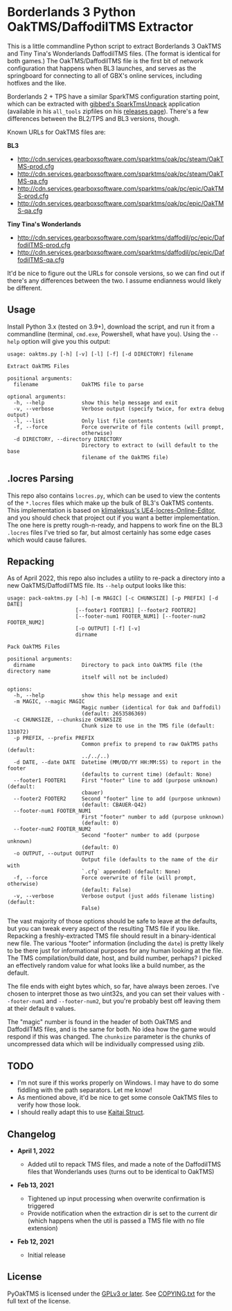 Borderlands 3 Python OakTMS/DaffodilTMS Extractor
=================================================

This is a little commandline Python script to extract Borderlands 3 OakTMS
and Tiny Tina's Wonderlands DaffodilTMS files.  (The format is identical
for both games.)  The OakTMS/DaffodilTMS file is the first bit of
network configuration that happens when BL3 launches, and serves as the
springboard for connecting to all of GBX's online services, including hotfixes and the like.

Borderlands 2 + TPS have a similar SparkTMS configuration starting point,
which can be extracted with [gibbed's SparkTmsUnpack](https://github.com/gibbed/Gibbed.Borderlands2/blob/master/projects/Gibbed.Borderlands2.SparkTmsUnpack/Program.cs)
application (available in his `all_tools` zipfiles on his
[releases page](https://github.com/gibbed/Gibbed.Borderlands2/releases)).
There's a few differences between the BL2/TPS and BL3 versions, though.

Known URLs for OakTMS files are:

**BL3**
- http://cdn.services.gearboxsoftware.com/sparktms/oak/pc/steam/OakTMS-prod.cfg
- http://cdn.services.gearboxsoftware.com/sparktms/oak/pc/steam/OakTMS-qa.cfg
- http://cdn.services.gearboxsoftware.com/sparktms/oak/pc/epic/OakTMS-prod.cfg
- http://cdn.services.gearboxsoftware.com/sparktms/oak/pc/epic/OakTMS-qa.cfg

**Tiny Tina's Wonderlands**
- http://cdn.services.gearboxsoftware.com/sparktms/daffodil/pc/epic/DaffodilTMS-prod.cfg
- http://cdn.services.gearboxsoftware.com/sparktms/daffodil/pc/epic/DaffodilTMS-qa.cfg

It'd be nice to figure out the URLs for console versions, so we can find
out if there's any differences between the two.  I assume endianness would
likely be different.

Usage
-----

Install Python 3.x (tested on 3.9+), download the script, and run it from a
commandline (terminal, `cmd.exe`, Powershell, what have you).  Using the `--help`
option will give you this output:

    usage: oaktms.py [-h] [-v] [-l] [-f] [-d DIRECTORY] filename

    Extract OakTMS Files

    positional arguments:
      filename              OakTMS file to parse

    optional arguments:
      -h, --help            show this help message and exit
      -v, --verbose         Verbose output (specify twice, for extra debug output)
      -l, --list            Only list file contents
      -f, --force           Force overwrite of file contents (will prompt,
                            otherwise)
      -d DIRECTORY, --directory DIRECTORY
                            Directory to extract to (will default to the base
                            filename of the OakTMS file)

.locres Parsing
---------------

This repo also contains `locres.py`, which can be used to view the contents of
the `*.locres` files which make up the bulk of BL3's OakTMS contents.  This
implementation is based on [klimaleksus's UE4-locres-Online-Editor](https://github.com/klimaleksus/UE4-locres-Online-Editor),
and you should check that project out if you want a better implementation.
The one here is pretty rough-n-ready, and happens to work fine on the BL3
`.locres` files I've tried so far, but almost certainly has some edge cases
which would cause failures.

Repacking
---------

As of April 2022, this repo also includes a utility to re-pack a directory
into a new OakTMS/DaffodilTMS file.  Its `--help` output looks like this:

    usage: pack-oaktms.py [-h] [-m MAGIC] [-c CHUNKSIZE] [-p PREFIX] [-d DATE]
                          [--footer1 FOOTER1] [--footer2 FOOTER2]
                          [--footer-num1 FOOTER_NUM1] [--footer-num2 FOOTER_NUM2]
                          [-o OUTPUT] [-f] [-v]
                          dirname

    Pack OakTMS Files

    positional arguments:
      dirname               Directory to pack into OakTMS file (the directory name
                            itself will not be included)

    options:
      -h, --help            show this help message and exit
      -m MAGIC, --magic MAGIC
                            Magic number (identical for Oak and Daffodil)
                            (default: 2653586369)
      -c CHUNKSIZE, --chunksize CHUNKSIZE
                            Chunk size to use in the TMS file (default: 131072)
      -p PREFIX, --prefix PREFIX
                            Common prefix to prepend to raw OakTMS paths (default:
                            ../../..)
      -d DATE, --date DATE  Datetime (MM/DD/YY HH:MM:SS) to report in the footer
                            (defaults to current time) (default: None)
      --footer1 FOOTER1     First "footer" line to add (purpose unknown) (default:
                            cbauer)
      --footer2 FOOTER2     Second "footer" line to add (purpose unknown)
                            (default: CBAUER-Q42)
      --footer-num1 FOOTER_NUM1
                            First "footer" number to add (purpose unknown)
                            (default: 0)
      --footer-num2 FOOTER_NUM2
                            Second "footer" number to add (purpose unknown)
                            (default: 0)
      -o OUTPUT, --output OUTPUT
                            Output file (defaults to the name of the dir with
                            `.cfg` appended) (default: None)
      -f, --force           Force overwrite of file (will prompt, otherwise)
                            (default: False)
      -v, --verbose         Verbose output (just adds filename listing) (default:
                            False)

The vast majority of those options should be safe to leave at the defaults,
but you can tweak every aspect of the resulting TMS file if you like.  Repacking
a freshly-extracted TMS file should result in a binary-identical new file.  The
various "footer" information (including the `date`) is pretty likely to be
there just for informational purposes for any human looking at the file.
The TMS compilation/build date, host, and build number, perhaps?  I
picked an effectively random value for what looks like a build number, as the
default. 

The file ends with eight bytes which, so far, have always been zeroes.  I've
chosen to interpret those as two uint32s, and you can set their values with
`--footer-num1` and `--footer-num2`, but you're probably best off leaving them
at their default `0` values.

The "magic" number is found in the header of both OakTMS and DaffodilTMS files,
and is the same for both.  No idea how the game would respond if this was
changed.  The `chunksize` parameter is the chunks of uncompressed data which
will be individually compressed using zlib.

TODO
----

- I'm not sure if this works properly on Windows.  I may have to do some
  fiddling with the path separators.  Let me know!
- As mentioned above, it'd be nice to get some console OakTMS files to verify
  how those look.
- I should really adapt this to use [Kaitai Struct](https://kaitai.io/).

Changelog
---------

- **April 1, 2022**
  - Added util to repack TMS files, and made a note of the DaffodilTMS files
    that Wonderlands uses (turns out to be identical to OakTMS)

- **Feb 13, 2021**
  - Tightened up input processing when overwrite confirmation is triggered
  - Provide notification when the extraction dir is set to the current dir
    (which happens when the util is passed a TMS file with no file extension)

- **Feb 12, 2021**
  - Initial release

License
-------

PyOakTMS is licensed under the [GPLv3 or later](https://www.gnu.org/licenses/quick-guide-gplv3.html).
See [COPYING.txt](COPYING.txt) for the full text of the license.

